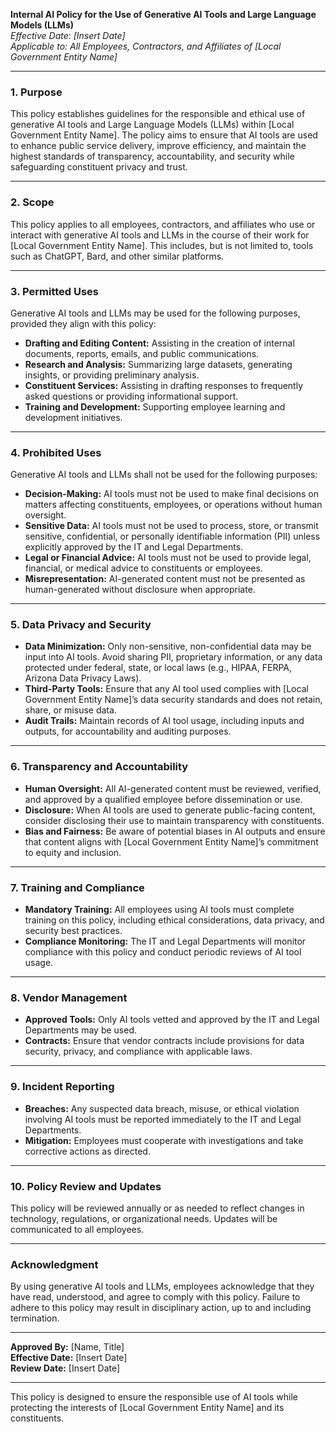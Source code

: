 **Internal AI Policy for the Use of Generative AI Tools and Large Language Models (LLMs)**  
*Effective Date: [Insert Date]*  
*Applicable to: All Employees, Contractors, and Affiliates of [Local Government Entity Name]*  

---

### **1. Purpose**  
This policy establishes guidelines for the responsible and ethical use of generative AI tools and Large Language Models (LLMs) within [Local Government Entity Name]. The policy aims to ensure that AI tools are used to enhance public service delivery, improve efficiency, and maintain the highest standards of transparency, accountability, and security while safeguarding constituent privacy and trust.

---

### **2. Scope**  
This policy applies to all employees, contractors, and affiliates who use or interact with generative AI tools and LLMs in the course of their work for [Local Government Entity Name]. This includes, but is not limited to, tools such as ChatGPT, Bard, and other similar platforms.

---

### **3. Permitted Uses**  
Generative AI tools and LLMs may be used for the following purposes, provided they align with this policy:  
- **Drafting and Editing Content:** Assisting in the creation of internal documents, reports, emails, and public communications.  
- **Research and Analysis:** Summarizing large datasets, generating insights, or providing preliminary analysis.  
- **Constituent Services:** Assisting in drafting responses to frequently asked questions or providing informational support.  
- **Training and Development:** Supporting employee learning and development initiatives.  

---

### **4. Prohibited Uses**  
Generative AI tools and LLMs shall not be used for the following purposes:  
- **Decision-Making:** AI tools must not be used to make final decisions on matters affecting constituents, employees, or operations without human oversight.  
- **Sensitive Data:** AI tools must not be used to process, store, or transmit sensitive, confidential, or personally identifiable information (PII) unless explicitly approved by the IT and Legal Departments.  
- **Legal or Financial Advice:** AI tools must not be used to provide legal, financial, or medical advice to constituents or employees.  
- **Misrepresentation:** AI-generated content must not be presented as human-generated without disclosure when appropriate.  

---

### **5. Data Privacy and Security**  
- **Data Minimization:** Only non-sensitive, non-confidential data may be input into AI tools. Avoid sharing PII, proprietary information, or any data protected under federal, state, or local laws (e.g., HIPAA, FERPA, Arizona Data Privacy Laws).  
- **Third-Party Tools:** Ensure that any AI tool used complies with [Local Government Entity Name]’s data security standards and does not retain, share, or misuse data.  
- **Audit Trails:** Maintain records of AI tool usage, including inputs and outputs, for accountability and auditing purposes.  

---

### **6. Transparency and Accountability**  
- **Human Oversight:** All AI-generated content must be reviewed, verified, and approved by a qualified employee before dissemination or use.  
- **Disclosure:** When AI tools are used to generate public-facing content, consider disclosing their use to maintain transparency with constituents.  
- **Bias and Fairness:** Be aware of potential biases in AI outputs and ensure that content aligns with [Local Government Entity Name]’s commitment to equity and inclusion.  

---

### **7. Training and Compliance**  
- **Mandatory Training:** All employees using AI tools must complete training on this policy, including ethical considerations, data privacy, and security best practices.  
- **Compliance Monitoring:** The IT and Legal Departments will monitor compliance with this policy and conduct periodic reviews of AI tool usage.  

---

### **8. Vendor Management**  
- **Approved Tools:** Only AI tools vetted and approved by the IT and Legal Departments may be used.  
- **Contracts:** Ensure that vendor contracts include provisions for data security, privacy, and compliance with applicable laws.  

---

### **9. Incident Reporting**  
- **Breaches:** Any suspected data breach, misuse, or ethical violation involving AI tools must be reported immediately to the IT and Legal Departments.  
- **Mitigation:** Employees must cooperate with investigations and take corrective actions as directed.  

---

### **10. Policy Review and Updates**  
This policy will be reviewed annually or as needed to reflect changes in technology, regulations, or organizational needs. Updates will be communicated to all employees.  

---

### **Acknowledgment**  
By using generative AI tools and LLMs, employees acknowledge that they have read, understood, and agree to comply with this policy. Failure to adhere to this policy may result in disciplinary action, up to and including termination.  

---

**Approved By:** [Name, Title]  
**Effective Date:** [Insert Date]  
**Review Date:** [Insert Date]  

--- 

This policy is designed to ensure the responsible use of AI tools while protecting the interests of [Local Government Entity Name] and its constituents.
